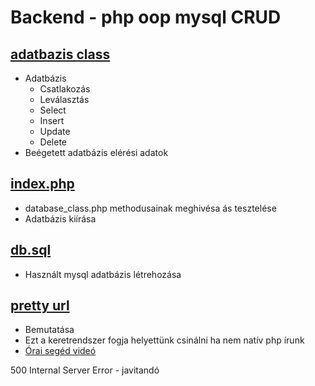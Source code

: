 # Backend - php oop mysql CRUD

## [adatbazis class](https://github.com/atloZ/WebOKJ/blob/main/backend/02/database_class.php)
- Adatbázis
    - Csatlakozás
    - Leválasztás
    - Select
    - Insert
    - Update
    - Delete
- Beégetett adatbázis elérési adatok

## [index.php](https://github.com/atloZ/WebOKJ/blob/main/backend/02/index.php)
- database_class.php methodusainak meghivésa ás tesztelése
- Adatbázis kiírása

## [db.sql](https://github.com/atloZ/WebOKJ/blob/main/backend/02/db.sql)
- Használt mysql adatbázis létrehozása

## [pretty url](https://github.com/atloZ/WebOKJ/blob/main/backend/02/.htaccess)
- Bemutatása
- Ezt a keretrendszer fogja helyettünk csinálni ha nem natív php írunk
- [Órai segéd videó](https://www.youtube.com/watch?v=1pbAV6AU99I)



500 Internal Server Error - javitandó
